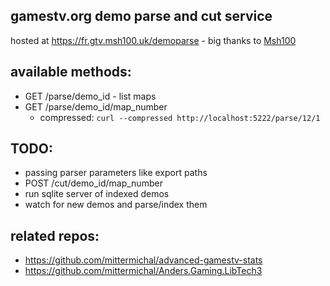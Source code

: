 ## gamestv.org demo parse and cut service
hosted at https://fr.gtv.msh100.uk/demoparse - big thanks to [Msh100](https://github.com/msh100)
## available methods:
- GET /parse/demo_id - list maps
- GET /parse/demo_id/map_number
  - compressed: `curl --compressed http://localhost:5222/parse/12/1`
## TODO:
- passing parser parameters like export paths
- POST /cut/demo_id/map_number
- run sqlite server of indexed demos
- watch for new demos and parse/index them

## related repos: 
- https://github.com/mittermichal/advanced-gamestv-stats
- https://github.com/mittermichal/Anders.Gaming.LibTech3